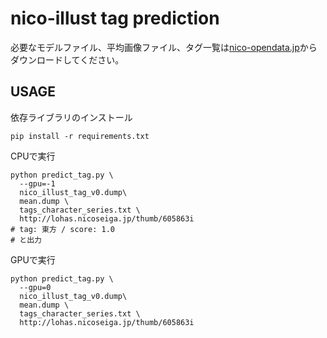nico-illust tag prediction
==================================

必要なモデルファイル、平均画像ファイル、タグ一覧は[nico-opendata.jp](http://nico-opendata.jp)からダウンロードしてください。

USAGE
--------------

依存ライブラリのインストール

```
pip install -r requirements.txt
```

CPUで実行

```
python predict_tag.py \
  --gpu=-1
  nico_illust_tag_v0.dump\
  mean.dump \
  tags_character_series.txt \
  http://lohas.nicoseiga.jp/thumb/605863i
# tag: 東方 / score: 1.0
# と出力
```

GPUで実行

```
python predict_tag.py \
  --gpu=0
  nico_illust_tag_v0.dump\
  mean.dump \
  tags_character_series.txt \
  http://lohas.nicoseiga.jp/thumb/605863i
```
